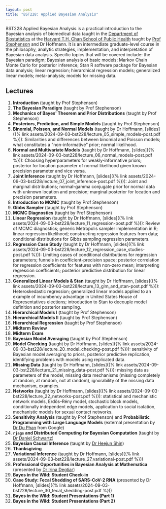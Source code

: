 ```yaml
---
layout: post
title: "BST228: Applied Bayesian Analysis"
---
```


BST228 Applied Bayesian Analysis is a practical introduction to the Bayesian analysis of biomedical data taught in the [Department of Biostatistics](https://www.hsph.harvard.edu/biostatistics/) at the [Harvard T.H. Chan School of Public Health](https://www.hsph.harvard.edu) taught by [Prof Stephenson](https://www.hsph.harvard.edu/briana-stephenson/) and Dr Hoffmann. It is an intermediate graduate-level course in the philosophy, analytic strategies, implementation, and interpretation of Bayesian data analysis. Specific topics that will be covered include: the Bayesian paradigm; Bayesian analysis of basic models; Markov Chain Monte Carlo for posterior inference; Stan R software package for Bayesian data analysis; linear regression; hierarchical regression models; generalized linear models; meta-analysis; models for missing data.

## Lectures

1. **Introduction** (taught by Prof Stephenson)
2. **The Bayesian Paradigm** (taught by Prof Stephenson)
3. **Mechanics of Bayes' Theorem and Prior Distributions** (taught by Prof Stephenson)
4. **Posteriors, Prediction, and Simple Models** (taught by Prof Stephenson)
5. **Binomial, Poisson, and Normal Models** (taught by Dr Hoffmann, [slides]({% link assets/2024-09-03-bst228/lecture_05_simple_models-post.pdf %})): Similarities and differences between binomial and Poisson models; what constitutes a "non-informative" prior; normal likelihood.
6. **Normal and Multivariate Models** (taught by Dr Hoffmann, [slides]({% link assets/2024-09-03-bst228/lecture_06_normal_models-post.pdf %})): Choosing hyperparameters for weakly-informative priors; posterior for location parameter of normal likelihood given known precision parameter and vice versa.
7. **Joint Inference** (taught by Dr Hoffmann, [slides]({% link assets/2024-09-03-bst228/lecture_07_joint_inference-post.pdf %})): Joint and marginal distributions; normal-gamma conjugate prior for normal data with unknown location and precision; marginal posterior for location and precision parameters.
8. **Introduction to MCMC** (taught by Prof Stephenson)
9. **Gibbs Sampler** (taught by Prof Stephenson)
10. **MCMC Diagnostics** (taught by Prof Stephenson)
11. **Linear Regression** (taught by Dr Hoffmann, [slides]({% link assets/2024-09-03-bst228/lecture_11_regression-post.pdf %})): Review of MCMC diagnostics; generic Metropolis sampler implementation in R; linear regression likelihood; constructing regression features from data; conditional distributions for Gibbs sampling regression parameters.
12. **Regression Case Study** (taught by Dr Hoffmann, [slides]({% link assets/2024-09-03-bst228/lecture_12_regression_case_studies-post.pdf %})): Limiting cases of conditional distributions for regression parameters; funnels in coefficient-precision space; posterior correlation for regression coefficients for features with non-zero mean; interpreting regression coefficients; posterior predictive distribution for linear regression.
13. **Generalized Linear Models & Stan** (taught by Dr Hoffmann, [slides]({% link assets/2024-09-03-bst228/lecture_13_glm_and_stan-post.pdf %})): Heteroskedastic regression; generalized linear models applied to an example of incumbency advantage in United States House of Representatives elections; introduction to Stan to decouple model definition and posterior sampling.
14. **Hierarchical Models I** (taught by Prof Stephenson)
15. **Hierarchical Models II** (taught by Prof Stephenson)
16. **Hierarchical Regression** (taught by Prof Stephenson)
17. **Midterm Review**
18. **Midterm Exam**
19. **Bayesian Model Averaging** (taught by Prof Stephenson)
20. **Model Checking** (taught by Dr Hoffmann, [slides]({% link assets/2024-09-03-bst228/lecture_20_model_checking-post.pdf %})): sensitivity of Bayesian model averaging to priors, posterior predictive replication, identifying problems with models using replicated data.
21. **Missing Data** (taught by Dr Hoffmann, [slides]({% link assets/2024-09-03-bst228/lecture_21_missing_data-post.pdf %})): missing data as parameters of the model, missing data mechanisms (missing completely at random, at random, not at random), ignorability of the missing data mechanism, examples.
22. **Networks** (taught by Dr Hoffmann, [slides]({% link assets/2024-09-03-bst228/lecture_22_networks-post.pdf %})): statistical and mechanistic network models, Erdős–Rény model, stochastic block models, conditionally independent edge models, application to social isolation, mechanistic models for sexual contact networks.
23. **Sensitivity Analysis** (taught by Prof Stephenson) and **Probabilistic Programming with Large Language Models** (external presentation by [Dr Du Phan](https://www.linkedin.com/in/phandu/) from Google)
24. **`rjags` and Distributed Computing for Bayesian Computation** (taught by [Dr Daniel Schwartz](https://www.linkedin.com/in/daniel-schwartz-a8425361/))
25. **Bayesian Causal Inference** (taught by [Dr Heejun Shin](https://hshin111.github.io))
26. **Thanksgiving**
27. **Variational Inference** (taught by Dr Hoffmann, [slides]({% link assets/2024-09-03-bst228/lecture_27_variational-post.pdf %}))
28. **Professional Opportunities in Bayesian Analysis at Mathematica** (presented by [Dr Irina Degtiar](https://www.mathematica.org/staff/irina-degtiar))
29. **Bayes in the Wild: Student Check-in**
30. **Case Study: Fecal Shedding of SARS-CoV-2 RNA** (presented by Dr Hoffmann, [slides]({% link assets/2024-09-03-bst228/lecture_30_fecal_shedding-post.pdf %}))
31. **Bayes in the Wild: Student Presentations (Part 1)**
32. **Bayes in the Wild: Student Presentations (Part 2)**
